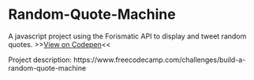# Random-Quote-Machine
A javascript project using the Forismatic API to display and tweet random quotes. >>[View on Codepen](http://codepen.io/segao/pen/BQWqqX)<<
<p>Project description: https://www.freecodecamp.com/challenges/build-a-random-quote-machine</p>
